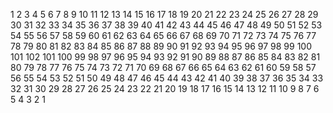 1
2
3
4
5
6
7
8
9
10
11
12
13
14
15
16
17
18
19
20
21
22
23
24
25
26
27
28
29
30
31
32
33
34
35
36
37
38
39
40
41
42
43
44
45
46
47
48
49
50
51
52
53
54
55
56
57
58
59
60
61
62
63
64
65
66
67
68
69
70
71
72
73
74
75
76
77
78
79
80
81
82
83
84
85
86
87
88
89
90
91
92
93
94
95
96
97
98
99
100
101
102
101
100
99
98
97
96
95
94
93
92
91
90
89
88
87
86
85
84
83
82
81
80
79
78
77
76
75
74
73
72
71
70
69
68
67
66
65
64
63
62
61
60
59
58
57
56
55
54
53
52
51
50
49
48
47
46
45
44
43
42
41
40
39
38
37
36
35
34
33
32
31
30
29
28
27
26
25
24
23
22
21
20
19
18
17
16
15
14
13
12
11
10
9
8
7
6
5
4
3
2
1
